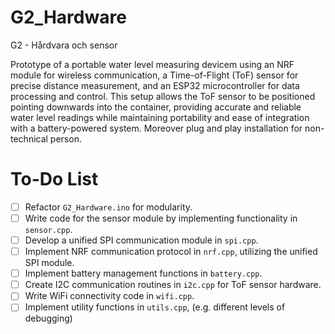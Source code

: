 # G2_Hardware
G2 - Hårdvara och sensor


Prototype of a portable water level measuring devicem using an NRF module for wireless communication, a Time-of-Flight (ToF) sensor for precise distance measurement, and an ESP32 microcontroller for data processing and control.
This setup allows the ToF sensor to be positioned pointing downwards into the container, providing accurate and reliable water level readings while maintaining portability and ease of integration with a battery-powered system.
Moreover plug and play installation for non-technical person.

# To-Do List

- [ ] Refactor `G2_Hardware.ino` for modularity.
- [ ] Write code for the sensor module by implementing functionality in `sensor.cpp`.
- [ ] Develop a unified SPI communication module in `spi.cpp`.
- [ ] Implement NRF communication protocol in `nrf.cpp`, utilizing the unified SPI module.
- [ ] Implement battery management functions in `battery.cpp`.
- [ ] Create I2C communication routines in `i2c.cpp` for ToF sensor hardware.
- [ ] Write WiFi connectivity code in `wifi.cpp`.
- [ ] Implement utility functions in `utils.cpp`, (e.g. different levels of debugging)
